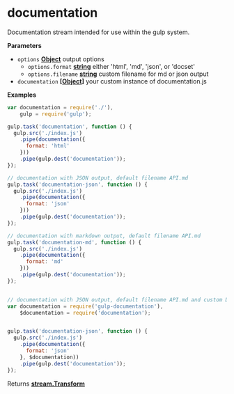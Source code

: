 <!-- Generated by documentation.js. Update this documentation by updating the source code. -->

# documentation

Documentation stream intended for use within the gulp system.

**Parameters**

-   `options` **[Object](https://developer.mozilla.org/en-US/docs/Web/JavaScript/Reference/Global_Objects/Object)** output options
    -   `options.format` **[string](https://developer.mozilla.org/en-US/docs/Web/JavaScript/Reference/Global_Objects/String)** either 'html', 'md', 'json', or 'docset'
    -   `options.filename` **[string](https://developer.mozilla.org/en-US/docs/Web/JavaScript/Reference/Global_Objects/String)** custom filename for md or json output
-   `documentation` **\[[Object](https://developer.mozilla.org/en-US/docs/Web/JavaScript/Reference/Global_Objects/Object)]** your custom instance of documentation.js

**Examples**

```javascript
var documentation = require('./'),
    gulp = require('gulp');

gulp.task('documentation', function () {
  gulp.src('./index.js')
    .pipe(documentation({
      format: 'html'
    }))
    .pipe(gulp.dest('documentation'));
});

// documentation with JSON output, default filename API.md
gulp.task('documentation-json', function () {
  gulp.src('./index.js')
    .pipe(documentation({
      format: 'json'
    }))
    .pipe(gulp.dest('documentation'));
});

// documentation with markdown output, default filename API.md
gulp.task('documentation-md', function () {
  gulp.src('./index.js')
    .pipe(documentation({
      format: 'md'
    }))
    .pipe(gulp.dest('documentation'));
});


// documentation with JSON output, default filename API.md and custom Documentation instance
var documentation = require('gulp-documentation'),
    $documentation = require('documentation');


gulp.task('documentation-json', function () {
  gulp.src('./index.js')
    .pipe(documentation({
      format: 'json'
    }, $documentation))
    .pipe(gulp.dest('documentation'));
});
```

Returns **[stream.Transform](https://nodejs.org/api/stream.html#stream_class_stream_transform)** 
